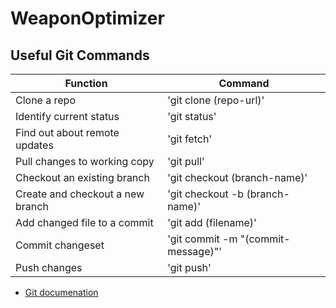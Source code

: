 # WeaponOptimizer

## Useful Git Commands

| Function                         | Command                            |
| -------------------------------- | ---------------------------------- |
| Clone a repo                     | 'git clone (repo-url)'             |
| Identify current status          | 'git status'                       |
| Find out about remote updates    | 'git fetch'                        |
| Pull changes to working copy     | 'git pull'                         |
| Checkout an existing branch      | 'git checkout (branch-name)'       |
| Create and checkout a new branch | 'git checkout -b (branch-name)'    |
| Add changed file to a commit     | 'git add (filename)'               |
| Commit changeset                 | 'git commit -m "(commit-message)"' |
| Push changes                     | 'git push'                         |

- [Git documenation](https://www.google.com/search?q=git+documentation)
